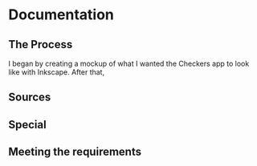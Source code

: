 # Documentation

## The Process
I began by creating a mockup of what I wanted the Checkers app to look like with Inkscape. 
After that, 

## Sources

## Special

## Meeting the requirements
